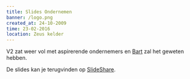 ```yaml
---
title: Slides Ondernemen
banner: /logo.png
created_at: 24-10-2009
time: 23-02-2016
location: Zeus kelder
---
```


V2 zat weer vol met aspirerende ondernemers en <a href="https://netlash.com">Bart</a> zal het geweten hebben.

De slides kan je terugvinden op <a href="https://www.slideshare.net/netlash/10-tips-for-starting-entrepreneurs-presentation">SlideShare</a>.